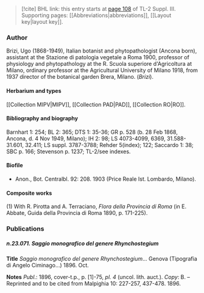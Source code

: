 > [!cite] BHL link: this entry starts at [page 108](https://www.biodiversitylibrary.org/item/103861#page/118/mode/1up) of TL-2 Suppl. III.
> Supporting pages: [[Abbreviations|abbreviations]], [[Layout key|layout key]].

### Author

Brizi, Ugo (1868-1949), Italian botanist and phytopathologist (Ancona born), assistant at the Stazione di patologia vegetale a Roma 1900, professor of physiology and phytopathology at the R. Scuola superiore d'Agricoltura at Milano, ordinary professor at the Agricultural University of Milano 1918, from 1937 director of the botanical garden Brera, Milano. (*Brizi*).

#### Herbarium and types

[[Collection MIPV|MIPV]], [[Collection PAD|PAD]], [[Collection RO|RO]].

#### Bibliography and biography

Barnhart 1: 254; BL 2: 365; DTS 1: 35-36; GR p. 528 (b. 28 Feb 1868, Ancona, d. 4 Nov 1949, Milano); IH 2: 98; LS 4073-4099, 6369, 31.588-31.601, 32.411; LS suppl. 3787-3788; Rehder 5(index); 122; Saccardo 1: 38; SBC p. 166; Stevenson p. 1237; TL-2/see indexes.

#### Biofile

- Anon., Bot. Centralbl. 92: 208. 1903 (Price Reale Ist. Lombardo, Milano).

#### Composite works

(1) With R. Pirotta and A. Terraciano, *Flora della Provincia di Roma* (in E. Abbate, Guida della Provincia di Roma 1890, p. 171-225).

### Publications

##### n.23.071. Saggio monografico del genere Rhynchostegium

**Title**
*Saggio monografico del genere Rhynchostegium*... Genova (Tipografia di Angelo Ciminago...) 1896. Oct.

**Notes**
*Publ*.: 1896, cover-t.p., p. \[1\]-75, *pl. 4* (uncol. lith. auct.). *Copy*: B. – Reprinted and to be cited from Malpighia 10: 227-257, 437-478. 1896.

